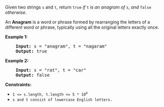 Given two strings <code>s</code> and <code>t</code>, return <code>true</code> <i>if</i> <code>t</code> <i>is an anagram of</i> <code>s</code>, <i>and</i> <code>false</code> <i>otherwise</i>.

An <b>Anagram</b> is a word or phrase formed by rearranging the letters of a different word or phrase, typically using all the original letters exactly once.

<b>Example 1:</b>

<pre>
    <b>Input:</b> s = "anagram", t = "nagaram"
    <b>Output:</b> true
</pre>

<b>Example 2:</b>

<pre>
    <b>Input:</b> s = "rat", t = "car"
    <b>Output:</b> false
</pre>
 

<b>Constraints:</b>

<ul>
    <li><code>1 <= s.length, t.length <= 5 * 10<sup>4</sup></code></li>
    <li><code>s and t consist of lowercase English letters.</code></li>
</ul>
